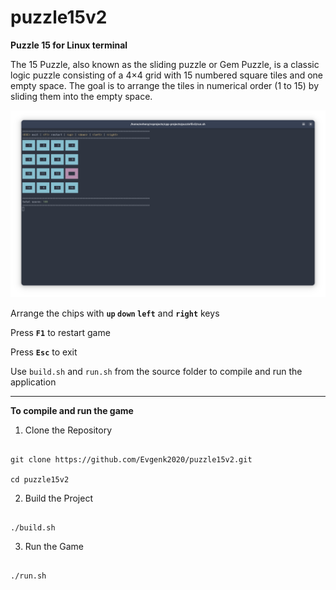 # puzzle15v2

<b>Puzzle 15 for Linux terminal</b>

The 15 Puzzle, also known as the sliding puzzle or Gem Puzzle, is a classic logic puzzle consisting of a 4×4 grid with 15 numbered square tiles and one empty space. The goal is to arrange the tiles in numerical order (1 to 15) by sliding them into the empty space.

![Puzzle 15 screen image](/img/screen.png)

Arrange the chips with <b>`up` `down` `left`</b> and <b>`right`</b> keys

Press <b>`F1`</b> to restart game

Press <b>`Esc`</b> to exit

Use `build.sh` and `run.sh` from the source folder to compile and run the application

<hr>

<b>To compile and run the game</b>

1. Clone the Repository

```SH

git clone https://github.com/Evgenk2020/puzzle15v2.git

cd puzzle15v2

```

2. Build the Project

```SH

./build.sh

```

3. Run the Game

```SH

./run.sh

```
